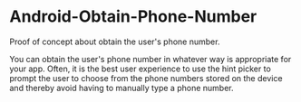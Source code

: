 # Android-Obtain-Phone-Number

Proof of concept about obtain the user's phone number. 

You can obtain the user's phone number in whatever way is appropriate for your app. Often, it is the best user experience to use the hint picker to prompt the user to choose from the phone numbers stored on the device and thereby avoid having to manually type a phone number.


